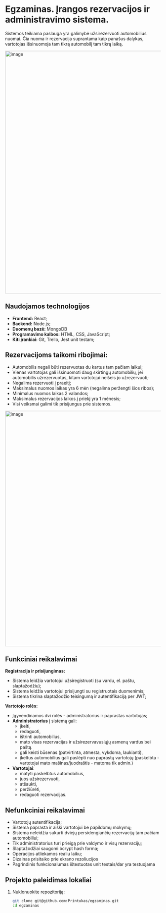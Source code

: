# Egzaminas. Įrangos rezervacijos ir administravimo sistema. 
Sistemos teikiama paslauga yra galimybė užsirezervuoti automobilius nuomai. Čia nuoma ir rezervacija suprantama kaip panašus dalykas,
vartotojas išsinuomoja tam tikrą automobilį tam tikrą laiką.

<img width="1905" height="783" alt="image" src="https://github.com/user-attachments/assets/21e532dd-c929-4953-aa5f-6670203338d1" />


## Naudojamos technologijos
- **Frontend:** React;
- **Backend:** Node.js;
- **Duomenų bazė:** MongoDB
- **Programavimo kalbos:** HTML, CSS, JavaScript;
- **Kiti įrankiai:** Git, Trello, Jest unit testam;

## Rezervacijoms taikomi ribojimai:
- Automobilis negali būti rezervuotas du kartus tam pačiam laikui;
- Vienas vartotojas gali išsinuomoti daug skirtingų automobilių, jei automobilis užrezervuotas, kitam vartotojui neišeis jo užrezervuoti;
- Negalima rezervuoti į praeitį;
- Maksimalus nuomos laikas yra 6 mėn (negalima peržengti šios ribos);
- Minimalus nuomos laikas 2 valandos;
- Maksimalus rezervacijos laikos į priekį yra 1 mėnesis;
- Visi veiksmai galimi tik prisijungus prie sistemos.
  
<img width="1691" height="760" alt="image" src="https://github.com/user-attachments/assets/8a507fe7-5a1b-4f3a-a40a-cdfe12ded03d" />

## Funkciniai reikalavimai
**Registracija ir prisijungimas:**
- Sistema leidžia vartotojui užsiregistruoti (su vardu, el. paštu, slaptažodžiu);
- Sistema leidžia vartotojui prisijungti su registruotais duomenimis;
- Sistema tikrina slaptažodžio teisingumą ir autentifikaciją per JWT;
  
**Vartotojo rolės:**
- Įgyvendinamos dvi rolės - administratorius ir paprastas vartotojas;
- **Administratorius** į sistemą gali:
     - įkelti,
     - redaguoti,
     - ištrinti automobilius,
     - mato visas rezervacijas ir užsirezervavusiųjų asmenų vardus bei paštą.
     - gali keisti būsenas (patvirtinta, atmesta, vykdoma, laukianti),
     - įkeltus automobilius gali paslėpti nuo paprastų vartotojų (paskelbta - vartotojai mato mašinas/juodraštis - matoma tik admin.)
- **Vartotojai**:
     - matyti paskelbtus automobilius,
     - juos užsirezervuoti,
     - atšaukti,
     - peržiūrėti,
     - redaguoti rezervacijas.


## Nefunkciniai reikalavimai
- Vartotojų autentifikacija;
- Sistema paprasta ir aiški vartotojui be papildomų mokymų;
- Sistema neleidžia sukurti dviejų persidengiančių rezervacijų tam pačiam automobiliui;
- Tik administratorius turi prieigą prie valdymo ir visų rezervacijų;
- Slaptažodžiai saugomi bcrypt hash forma;
- Operacijos atliekamos realiu laiku;
- Dizainas prisitaiko prie ekrano rezoliucijos
- Pagrindinis funkcionalumas ištestuotas unit testais/dar yra testuojama

## Projekto paleidimas lokaliai
1. Nuklonuokite repozitoriją:
   ```bash
   git clone git@github.com:Printukas/egzaminas.git
   cd egzaminas
